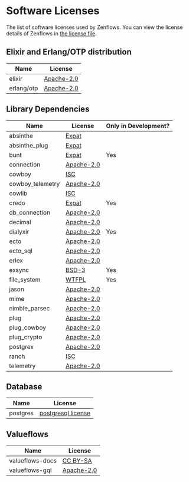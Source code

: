 <!--
SPDX-License-Identifier: AGPL-3.0-or-later
Zenflows is software that implements the Valueflows vocabulary.
Zenflows is designed, written, and maintained by srfsh <srfsh@dyne.org>
Copyright (C) 2021-2023 Dyne.org foundation <foundation@dyne.org>.

This program is free software: you can redistribute it and/or modify
it under the terms of the GNU Affero General Public License as
published by the Free Software Foundation, either version 3 of the
License, or (at your option) any later version.

This program is distributed in the hope that it will be useful,
but WITHOUT ANY WARRANTY; without even the implied warranty of
MERCHANTABILITY or FITNESS FOR A PARTICULAR PURPOSE.  See the
GNU Affero General Public License for more details.

You should have received a copy of the GNU Affero General Public License
along with this program.  If not, see <https://www.gnu.org/licenses/>.
-->

# Software Licenses

The list of software licenses used by Zenflows.  You can view the license
details of Zenflows in [the license file](docs/LICENSE).


## Elixir and Erlang/OTP distribution

| Name       |  License              |
|------------|-----------------------|
| elixir     | [Apache-2.0][apache2] |
| erlang/otp | [Apache-2.0][apache2] |


## Library Dependencies

| Name             | License               | Only in Development? |
|------------------|-----------------------|----------------------|
| absinthe         | [Expat][expat]        |                      |
| absinthe_plug    | [Expat][expat]        |                      |
| bunt             | [Expat][expat]        | Yes                  |
| connection       | [Apache-2.0][apache2] |                      |
| cowboy           | [ISC][isc]            |                      |
| cowboy_telemetry | [Apache-2.0][apache2] |                      |
| cowlib           | [ISC][isc]            |                      |
| credo            | [Expat][expat]        | Yes                  |
| db_connection    | [Apache-2.0][apache2] |                      |
| decimal          | [Apache-2.0][apache2] |                      |
| dialyxir         | [Apache-2.0][apache2] | Yes                  |
| ecto             | [Apache-2.0][apache2] |                      |
| ecto_sql         | [Apache-2.0][apache2] |                      |
| erlex            | [Apache-2.0][apache2] |                      |
| exsync           | [BSD-3][bsd3]         | Yes                  |
| file_system      | [WTFPL][wtfpl]        | Yes                  |
| jason            | [Apache-2.0][apache2] |                      |
| mime             | [Apache-2.0][apache2] |                      |
| nimble_parsec    | [Apache-2.0][apache2] |                      |
| plug             | [Apache-2.0][apache2] |                      |
| plug_cowboy      | [Apache-2.0][apache2] |                      |
| plug_crypto      | [Apache-2.0][apache2] |                      |
| postgrex         | [Apache-2.0][apache2] |                      |
| ranch            | [ISC][isc]            |                      |
| telemetry        | [Apache-2.0][apache2] |                      |


## Database

| Name     | License                    |
|----------|----------------------------|
| postgres | [postgresql license][psql] |


## Valueflows

| Name           | License               |
|----------------|-----------------------|
|valueflows-docs | [CC BY-SA][ccbysa]    |
|valueflows-gql  | [Apache-2.0][apache2] |

[apache2]: https://www.gnu.org/licenses/license-list.en.html#apache2
[expat]: https://www.gnu.org/licenses/license-list.en.html#Expat
[isc]: https://www.gnu.org/licenses/license-list.en.html#ModifiedBSD
[bsd3]: https://www.gnu.org/licenses/license-list.en.html#ModifiedBSD
[wtfpl]: https://www.gnu.org/licenses/license-list.en.html#WTFPL
[psql]: https://www.postgresql.org/about/licence/
[ccbysa]: https://www.gnu.org/licenses/license-list.en.html#ccbysa
